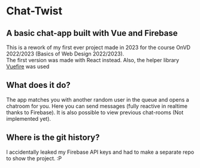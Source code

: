 # Chat-Twist

## A basic chat-app built with Vue and Firebase



This is a rework of my first ever project made in 2023 for the course OnVD 2022/2023
(Basics of Web Design 2022/2023). \
The first version was made with React instead. Also, the helper library [Vuefire](https://vuefire.vuejs.org/) was used


## What does it do?


The app matches you with another random user in the queue and opens a chatroom for you.
Here you can send messages (fully reactive in realtime thanks to Firebase). It is also possible to
view previous chat-rooms (Not implemented yet).


## Where is the git history?

I accidentally leaked my Firebase API keys and had to make a separate repo to show the project. :P
